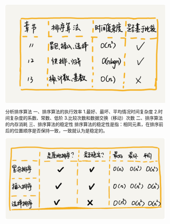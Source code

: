![image-20200419085145363](readme.assets/image-20200419085145363.png)

分析排序算法
一、排序算法的执行效率
    1.最好、最坏、平均情况时间复杂度
    2.时间复杂度的系数、常数、低阶
    3.比较次数和数据交换（移动）次数
二、排序算法的内存消耗
三、排序算法的稳定性
    排序算法的稳定性是指：相同元素，在排序前后的位置顺序是否保持一致，一致就认为是稳定的。     

![image-20200419085300701](readme.assets/image-20200419085300701.png)
